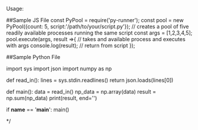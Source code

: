 Usage:

##Sample JS File
const PyPool = require('py-runner');
const pool = new PyPool({count: 5, script:'/path/to/your/script.py'}); // creates a pool of five readily available processes running the same script
const args = [1,2,3,4,5];
pool.execute(args, result =>{ // takes and available process and executes with args
	console.log(result); // return from script
});



##Sample Python File

import sys
import json
import numpy as np

def read_in():
	lines = sys.stdin.readlines()
	return json.loads(lines[0])


def main():
	data = read_in()
	np_data = np.array(data)
	result = np.sum(np_data)
	print(result, end='') 


if __name__ == '__main__':
    main()

*/